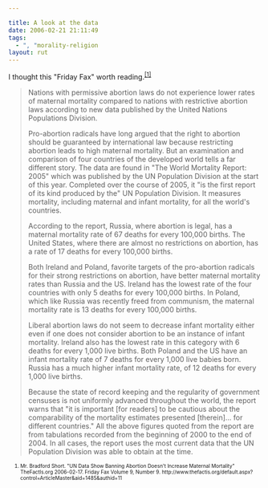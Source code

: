 ```yaml
---

title: A look at the data
date: 2006-02-21 21:11:49
tags:
  - ", "morality-religion
layout: rut
---
```


<p>I thought this "Friday Fax" worth reading.<sup><a href="http://www.thefactis.org/default.aspx?control=ArticleMaster&aid=1485&authid=11" title="UN Data Show Banning Abortion Doesn't Increase Maternal Mortality">[1]</a></sup>  <blockquote><p>Nations with permissive abortion laws do not experience lower rates of maternal mortality compared to nations with restrictive abortion laws according to new data published by the United Nations Populations Division.</p>  <p>Pro-abortion radicals have long argued that the right to abortion should be guaranteed by international law because restricting abortion leads to high maternal mortality. But an examination and comparison of four countries of the developed world tells a far different story. The data are found in "The World Mortality Report: 2005" which was published by the UN Population Division at the start of this year. Completed over the course of 2005, it "is the first report of its kind produced by the" UN Population Division. It measures mortality, including maternal and infant mortality, for all the world's countries.</p>  <p>According to the report, Russia, where abortion is legal, has a maternal mortality rate of 67 deaths for every 100,000 births. The United States, where there are almost no restrictions on abortion, has a rate of 17 deaths for every 100,000 births.</p>  <p>Both Ireland and Poland, favorite targets of the pro-abortion radicals for their strong restrictions on abortion, have better maternal mortality rates than Russia and the US. Ireland has the lowest rate of the four countries with only 5 deaths for every 100,000 births. In Poland, which like Russia was recently freed from communism, the maternal mortality rate is 13 deaths for every 100,000 births.</p>  <p>Liberal abortion laws do not seem to decrease infant mortality either even if one does not consider abortion to be an instance of infant mortality. Ireland also has the lowest rate in this category with 6 deaths for every 1,000 live births. Both Poland and the US have an infant mortality rate of 7 deaths for every 1,000 live babies born. Russia has a much higher infant mortality rate, of 12 deaths for every 1,000 live births.</p>  <p>Because the state of record keeping and the regularity of government censuses is not uniformly advanced throughout the world, the report warns that "it is important [for readers] to be cautious about the comparability of the mortality estimates presented [therein]… for different countries." All the above figures quoted from the report are from tabulations recorded from the beginning of 2000 to the end of 2004. In all cases, the report uses the most current data that the UN Population Division was able to obtain at the time.</p> </blockquote> <ol><font size="-2"><li><font size="-2">Mr. Bradford Short. "UN Data Show Banning Abortion Doesn't Increase Maternal Mortality" TheFactIs.org 2006-02-17.  Friday Fax Volume 9, Number 9. http://www.thefactis.org/default.aspx?control=ArticleMaster&aid=1485&authid=11 </font></li></font></ol></p>

